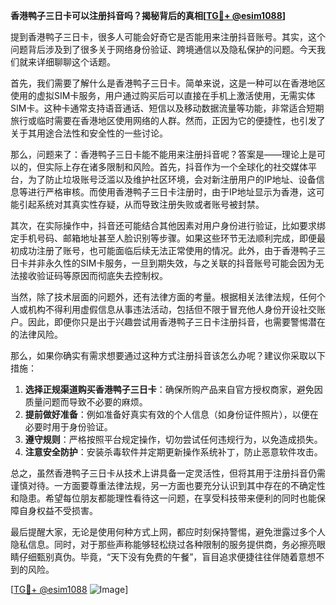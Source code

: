 **香港鸭子三日卡可以注册抖音吗？揭秘背后的真相[[TG💪+ @esim1088](https://t.me/s/esim1088)]**

提到香港鸭子三日卡，很多人可能会好奇它是否能用来注册抖音账号。其实，这个问题背后涉及到了很多关于网络身份验证、跨境通信以及隐私保护的问题。今天我们就来详细聊聊这个话题。

首先，我们需要了解什么是香港鸭子三日卡。简单来说，这是一种可以在香港地区使用的虚拟SIM卡服务，用户通过购买后可以直接在手机上激活使用，无需实体SIM卡。这种卡通常支持语音通话、短信以及移动数据流量等功能，非常适合短期旅行或临时需要在香港地区使用网络的人群。然而，正因为它的便捷性，也引发了关于其用途合法性和安全性的一些讨论。

那么，问题来了：香港鸭子三日卡能不能用来注册抖音呢？答案是——理论上是可以的，但实际上存在诸多限制和风险。首先，抖音作为一个全球化的社交媒体平台，为了防止垃圾账号泛滥以及维护社区环境，会对新注册用户的IP地址、设备信息等进行严格审核。而使用香港鸭子三日卡注册时，由于IP地址显示为香港，这可能引起系统对其真实性存疑，从而导致注册失败或者账号被封禁。

其次，在实际操作中，抖音还可能结合其他因素对用户身份进行验证，比如要求绑定手机号码、邮箱地址甚至人脸识别等步骤。如果这些环节无法顺利完成，即便最初成功注册了账号，也可能面临后续无法正常使用的情况。此外，由于香港鸭子三日卡并非永久性的SIM卡服务，一旦到期失效，与之关联的抖音账号可能会因为无法接收验证码等原因而彻底失去控制权。

当然，除了技术层面的问题外，还有法律方面的考量。根据相关法律法规，任何个人或机构不得利用虚假信息从事违法活动，包括但不限于冒充他人身份开设社交账户。因此，即便你只是出于兴趣尝试用香港鸭子三日卡注册抖音，也需要警惕潜在的法律风险。

那么，如果你确实有需求想要通过这种方式注册抖音该怎么办呢？建议你采取以下措施：

1. **选择正规渠道购买香港鸭子三日卡**：确保所购产品来自官方授权商家，避免因质量问题而导致不必要的麻烦。
2. **提前做好准备**：例如准备好真实有效的个人信息（如身份证件照片），以便在必要时用于身份验证。
3. **遵守规则**：严格按照平台规定操作，切勿尝试任何违规行为，以免造成损失。
4. **注意安全防护**：安装杀毒软件并定期更新操作系统补丁，防止恶意软件攻击。

总之，虽然香港鸭子三日卡从技术上讲具备一定灵活性，但将其用于注册抖音仍需谨慎对待。一方面要尊重法律法规，另一方面也要充分认识到其中存在的不确定性和隐患。希望每位朋友都能理性看待这一问题，在享受科技带来便利的同时也能保障自身权益不受损害。

最后提醒大家，无论是使用何种方式上网，都应时刻保持警惕，避免泄露过多个人隐私信息。同时，对于那些声称能够轻松绕过各种限制的服务提供商，务必擦亮眼睛仔细甄别真伪。毕竟，“天下没有免费的午餐”，盲目追求便捷往往伴随着意想不到的风险。

[[TG💪+ @esim1088](https://t.me/s/esim1088) ![Image](https://i.postimg.cc/4NQfJmqS/Snipaste-2025-05-13-00-14-12.png)]